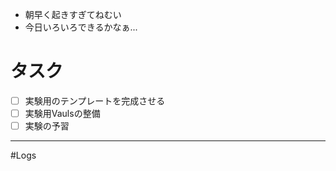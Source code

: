 
- 朝早く起きすぎてねむい
- 今日いろいろできるかなぁ...
# タスク

- [ ] 実験用のテンプレートを完成させる
- [ ] 実験用Vaulsの整備
- [ ] 実験の予習
---
#Logs 